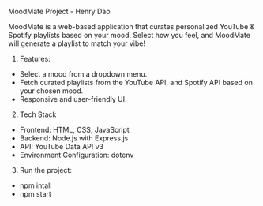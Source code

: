 MoodMate Project - Henry Dao 

MoodMate is a web-based application that curates personalized YouTube & Spotify playlists based on your mood. Select how you feel, and MoodMate will generate a playlist to match your vibe!

1. Features:
- Select a mood from a dropdown menu.
- Fetch curated playlists from the YouTube API, and Spotify API based on your chosen mood.
- Responsive and user-friendly UI.

2. Tech Stack
- Frontend: HTML, CSS, JavaScript
- Backend: Node.js with Express.js
- API: YouTube Data API v3
- Environment Configuration: dotenv

3. Run the project:
- npm intall 
- npm start
